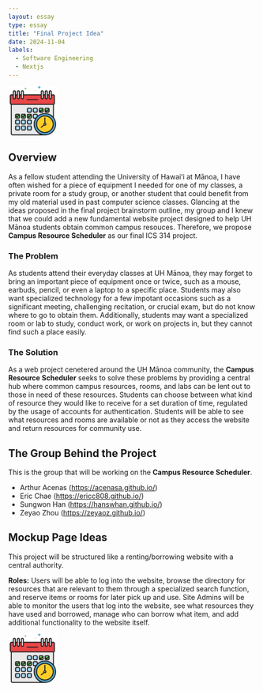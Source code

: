 ```yaml
---
layout: essay
type: essay
title: "Final Project Idea"
date: 2024-11-04
labels:
  - Software Engineering
  - Nextjs
---
```


<img width="100px" class="rounded float-start pe-4" src="../img/schedule.png">

## Overview 

As a fellow student attending the University of Hawaiʻi at Mānoa, I have often wished for a piece of equipment I needed for one of my classes, a private room for a study group, or another student that could benefit from my old material used in past computer science classes. Glancing at the ideas proposed in the final project brainstorm outline, my group and I knew that we could add a new fundamental website project designed to help UH Mānoa students obtain common campus resouces. Therefore, we propose **Campus Resource Scheduler** as our final ICS 314 project.

### The Problem

As students attend their everyday classes at UH Mānoa, they may forget to bring an important piece of equipment once or twice, such as a mouse, earbuds, pencil, or even a laptop to a specific place. Students may also want specialized technology for a few impotant occasions such as a significant meeting, challenging recitation, or crucial exam, but do not know where to go to obtain them. Additionally, students may want a specialized room or lab to study, conduct work, or work on projects in, but they cannot find such a place easily.

### The Solution

As a web project cenetered around the UH Mānoa community, the **Campus Resource Scheduler** seeks to solve these problems by providing a central hub where common campus resources, rooms, and labs can be lent out to those in need of these resources. Students can choose between what kind of resource they would like to receive for a set duration of time, regulated by the usage of accounts for authentication. Students will be able to see what resources and rooms are available or not as they access the website and return resources for community use. 

## The Group Behind the Project

This is the group that will be working on the **Campus Resource Scheduler**.
- Arthur Acenas (https://acenasa.github.io/)
- Eric Chae (https://ericc808.github.io/)
- Sungwon Han (https://hanswhan.github.io/)
- Zeyao Zhou (https://zeyaoz.github.io/)

## Mockup Page Ideas

This project will be structured like a renting/borrowing website with a central authority. 

**Roles:** 
Users will be able to log into the website, browse the directory for resources that are relevant to them through a specialized search function, and reserve items or rooms for later pick up and use. 
Site Admins will be able to monitor the users that log into the website, see what resources they have used and borrowed, manage who can borrow what item, and add additional functionality to the website itself.

<img width="100px" class="rounded float-start pe-4" src="../img/schedule.png">
